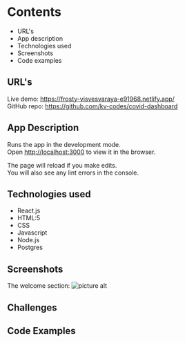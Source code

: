 # Contents

* URL's
* App description
* Technologies used
* Screenshots
* Code examples

## URL's
Live demo: https://frosty-visvesvaraya-e91968.netlify.app/ \
GitHub repo: https://github.com/kv-codes/covid-dashboard 




## App Description

Runs the app in the development mode.\
Open [http://localhost:3000](http://localhost:3000) to view it in the browser.

The page will reload if you make edits.\
You will also see any lint errors in the console.

## Technologies used

* React.js 
* HTML:5
* CSS
* Javascript
* Node.js
* Postgres

## Screenshots 

The welcome section:
![picture alt](https://github.com/kv-codes/Calorie-Calculator-Client/blob/main/public/CalorieCalc-disp2.png/200x150)

## Challenges

## Code Examples




